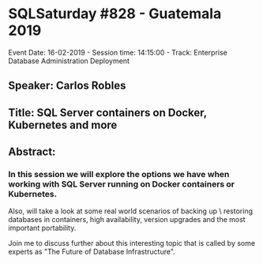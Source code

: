 # SQLSaturday #828 - Guatemala 2019
Event Date: 16-02-2019 - Session time: 14:15:00 - Track: Enterprise Database Administration  Deployment
## Speaker: Carlos Robles
## Title: SQL Server containers on Docker, Kubernetes and more
## Abstract:
### In this session we will explore the options we have when working with SQL Server running on Docker containers or Kubernetes.

Also, will take a look at some real world scenarios of backing up \ restoring databases in containers, high availability, version upgrades and the most important portability.

Join me to discuss further about this interesting topic that is called by some experts as "The Future of Database Infrastructure".
